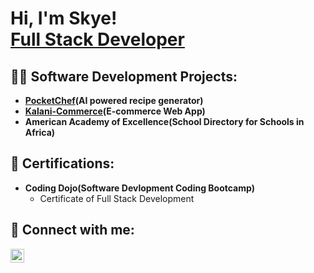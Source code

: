 <h1>Hi, I'm Skye! <br/><a href="https://www.linkedin.com/in/skye-grossman-62039521b/">Full Stack Developer</a></h1>

<h2>👨‍💻 Software Development Projects:</h2>

- <b><a href="https://pocketchef.vercel.app/">PocketChef<a/>(AI powered recipe generator)</b>
- <b><a href="https://kalani-commerce-indol.vercel.app/">Kalani-Commerce</a>(E-commerce Web App)</b>
- <b>American Academy of Excellence(School Directory for Schools in Africa)</b>

<h2>📜 Certifications:</h2>

- <b>Coding Dojo(Software Devlopment Coding Bootcamp)</b>
  - Certificate of Full Stack Development

<h2> 🤳 Connect with me:</h2>

[<img align="left" alt="JoshMadakor | LinkedIn" width="22px" src="https://cdn.jsdelivr.net/npm/simple-icons@v3/icons/linkedin.svg" />][linkedin]

[linkedin]: https://www.linkedin.com/in/skye-grossman-62039521b/

<!--
**joshmadakor1/joshmadakor1** is a ✨ _special_ ✨ repository because its `README.md` (this file) appears on your GitHub profile.

Here are some ideas to get you started:

- 🔭 I’m currently working on ...
- 🌱 I’m currently learning ...
- 👯 I’m looking to collaborate on ...
- 🤔 I’m looking for help with ...
- 💬 Ask me about ...
- 📫 How to reach me: ...
- 😄 Pronouns: ...
- ⚡ Fun fact: ...
-->
